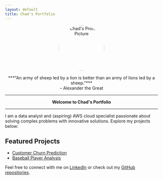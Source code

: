```yaml
---
layout: default
title: Chad's Portfolio
---
```


<!-- Add your GitHub profile picture here -->
<div style="text-align: center;">
  <img src="https://avatars.githubusercontent.com/u/180487754?v=4" alt="Chad's Profile Picture" style="border-radius: 50%; width: 150px; height: 150px;">
</div>

<!-- Add your bold italic quote here -->
<div style="text-align: center; margin-top: 15px;">
  ***"An army of sheep led by a lion is better than an army of lions led by a sheep."***  
  <br>– Alexander the Great
</div>

---

<!-- Welcome message -->
<center><b>Welcome to Chad's Portfolio</b></center>

---

<!-- Personal description -->
I am a data analyst and (aspiring) AWS cloud specialist passionate about solving complex problems with innovative solutions. Explore my projects below:

## Featured Projects

<!-- Add your project links here -->
- [Customer Churn Prediction](projects/customer-churn.md)
- [Baseball Player Analysis](projects/baseball-analysis.md)

<!-- Add your social links here -->
Feel free to connect with me on [LinkedIn](https://www.linkedin.com/in/chad-broussard16) or check out my [GitHub repositories](https://github.com/chadb12).

